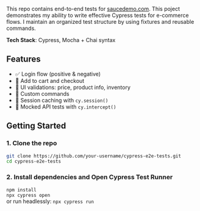 This repo contains end-to-end tests for [saucedemo.com](https://www.saucedemo.com).
This poject demonstrates my ability to write effective Cypress tests for e-commerce flows.
I maintain an organized test structure by using fixtures and reusable commands.

<b>Tech Stack</b>: Cypress, Mocha + Chai syntax

## Features

- ✅ Login flow (positive & negative)
- 🛒 Add to cart and checkout
- 🧾 UI validations: price, product info, inventory
- 🧪 Custom commands
- 🔁 Session caching with `cy.session()`
- 🧱 Mocked API tests with `cy.intercept()`

## Getting Started

### 1. Clone the repo

```bash
git clone https://github.com/your-username/cypress-e2e-tests.git
cd cypress-e2e-tests

```
### 2. Install dependencies and Open Cypress Test Runner

`npm install` <br>
`npx cypress open` <br>
or run headlessly: `npx cypress run`
